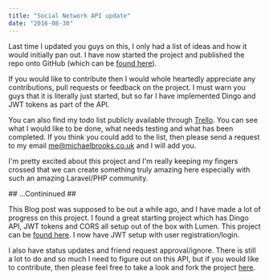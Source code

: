 ```yaml
---
title: "Social Network API update"
date: "2016-08-30"
---
```


Last time I updated you guys on this, I only had a list of ideas and how it would initially pan out. I have now started the project and published the repo onto GitHub (which can be [found here](https://github.com/Michael-Brooks/social-api)).

If you would like to contribute then I would whole heartedly appreciate any contributions, pull requests or feedback on the project. I must warn you guys that it is literally just started, but so far I have implemented Dingo and JWT tokens as part of the API.

You can also find my todo list publicly available through [Trello](https://trello.com/b/gGSRijjW/social-app-api). You can see what I would like to be done, what needs testing and what has been completed. If you think you could add to the list, then please send a request to my email me@michaelbrooks.co.uk and I will add you.

I'm pretty excited about this project and I'm really keeping my fingers crossed that we can create something truly amazing here especially with such an amazing Laravel/PHP community.

\## ...Contininued ##

This Blog post was supposed to be out a while ago, and I have made a lot of progress on this project. I found a great starting project which has Dingo API, JWT tokens and CORS all setup out of the box with Lumen. This project can be [found here](https://github.com/0plus1/lumendingojwtapi). I now have JWT setup with user registration/login.

I also have status updates and friend request approval/ignore. There is still a lot to do and so much I need to figure out on this API, but if you would like to contribute, then please feel free to take a look and fork the project [here](https://github.com/Michael-Brooks/social-api).
